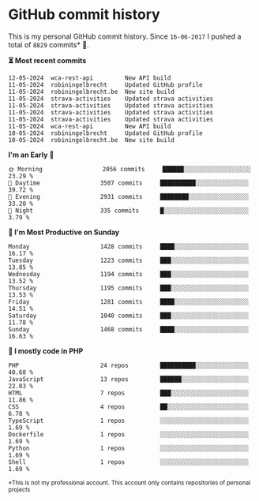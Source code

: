 # GitHub commit history
This is my personal GitHub commit history. Since <!--START_SECTION:first-commit-date-->`16-06-2017`<!--END_SECTION:first-commit-date--> I pushed a total of <!--START_SECTION:total-commit-count-->`8829`<!--END_SECTION:total-commit-count--> commits* 🎉.

<!--START_SECTION:most-recent-commits-->
**⏳ Most recent commits**
                                        
```text
12-05-2024  wca-rest-api         New API build
11-05-2024  robiningelbrecht     Updated GitHub profile
11-05-2024  robiningelbrecht.be  New site build
11-05-2024  strava-activities    Updated strava activities
11-05-2024  strava-activities    Updated strava activities
11-05-2024  strava-activities    Updated strava activities
11-05-2024  strava-activities    Updated strava activities
11-05-2024  wca-rest-api         New API build
10-05-2024  robiningelbrecht     Updated GitHub profile
10-05-2024  robiningelbrecht.be  New site build
```
<!--END_SECTION:most-recent-commits-->  

<!--START_SECTION:commits-per-day-time-->
**I&#039;m an Early 🐤**

```text
🌞 Morning                 2056 commits     ██████░░░░░░░░░░░░░░░░░░░   23.29 %
🌆 Daytime                 3507 commits     ██████████░░░░░░░░░░░░░░░   39.72 %
🌃 Evening                 2931 commits     ████████░░░░░░░░░░░░░░░░░   33.20 %
🌙 Night                   335 commits      █░░░░░░░░░░░░░░░░░░░░░░░░   3.79 %
```
<!--END_SECTION:commits-per-day-time-->  

<!--START_SECTION:commits-per-weekday-->
**📅 I&#039;m Most Productive on Sunday**

```text
Monday                    1428 commits     ████░░░░░░░░░░░░░░░░░░░░░   16.17 %
Tuesday                   1223 commits     ███░░░░░░░░░░░░░░░░░░░░░░   13.85 %
Wednesday                 1194 commits     ███░░░░░░░░░░░░░░░░░░░░░░   13.52 %
Thursday                  1195 commits     ███░░░░░░░░░░░░░░░░░░░░░░   13.53 %
Friday                    1281 commits     ████░░░░░░░░░░░░░░░░░░░░░   14.51 %
Saturday                  1040 commits     ███░░░░░░░░░░░░░░░░░░░░░░   11.78 %
Sunday                    1468 commits     ████░░░░░░░░░░░░░░░░░░░░░   16.63 %
```
<!--END_SECTION:commits-per-weekday-->  

<!--START_SECTION:repos-per-language-->
**💬 I mostly code in PHP**

```text
PHP                       24 repos         ██████████░░░░░░░░░░░░░░░   40.68 %
JavaScript                13 repos         ██████░░░░░░░░░░░░░░░░░░░   22.03 %
HTML                      7 repos          ███░░░░░░░░░░░░░░░░░░░░░░   11.86 %
CSS                       4 repos          ██░░░░░░░░░░░░░░░░░░░░░░░   6.78 %
TypeScript                1 repos          ░░░░░░░░░░░░░░░░░░░░░░░░░   1.69 %
Dockerfile                1 repos          ░░░░░░░░░░░░░░░░░░░░░░░░░   1.69 %
Python                    1 repos          ░░░░░░░░░░░░░░░░░░░░░░░░░   1.69 %
Shell                     1 repos          ░░░░░░░░░░░░░░░░░░░░░░░░░   1.69 %
```
<!--END_SECTION:repos-per-language-->  

<sub>*This is not my professional account. This account only contains repositories of personal projects</sub>
